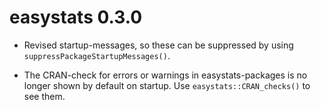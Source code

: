 # easystats 0.3.0

* Revised startup-messages, so these can be suppressed by using 
  `suppressPackageStartupMessages()`.
  
* The CRAN-check for errors or warnings in easystats-packages is no
  longer shown by default on startup. Use `easystats::CRAN_checks()`
  to see them.